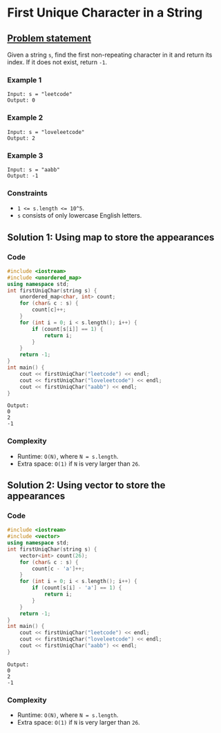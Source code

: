# First Unique Character in a String

## [Problem statement](https://leetcode.com/problems/first-unique-character-in-a-string/)

Given a string `s`, find the first non-repeating character in it and return its index. If it does not exist, return `-1`.

### Example 1
```plain
Input: s = "leetcode"
Output: 0
```

### Example 2
```plain
Input: s = "loveleetcode"
Output: 2
```

### Example 3
```plain
Input: s = "aabb"
Output: -1
``` 

### Constraints

* `1 <= s.length <= 10^5`.
* `s` consists of only lowercase English letters.

## Solution 1: Using map to store the appearances

### Code
```cpp
#include <iostream>
#include <unordered_map>
using namespace std;
int firstUniqChar(string s) {
    unordered_map<char, int> count;
    for (char& c : s) {
        count[c]++;
    }
    for (int i = 0; i < s.length(); i++) {
        if (count[s[i]] == 1) {
            return i;
        }
    }
    return -1;
}
int main() {
    cout << firstUniqChar("leetcode") << endl;
    cout << firstUniqChar("loveleetcode") << endl;
    cout << firstUniqChar("aabb") << endl;
}
```
```plain
Output:
0
2
-1
```

### Complexity
* Runtime: `O(N)`, where `N = s.length`.
* Extra space: `O(1)` if `N` is very larger than `26`.

## Solution 2: Using vector to store the appearances

### Code
```cpp
#include <iostream>
#include <vector>
using namespace std;
int firstUniqChar(string s) {
    vector<int> count(26);
    for (char& c : s) {
        count[c - 'a']++;
    }
    for (int i = 0; i < s.length(); i++) {
        if (count[s[i] - 'a'] == 1) {
            return i;
        }
    }
    return -1;
}
int main() {
    cout << firstUniqChar("leetcode") << endl;
    cout << firstUniqChar("loveleetcode") << endl;
    cout << firstUniqChar("aabb") << endl;
}
```
```plain
Output:
0
2
-1
```

### Complexity
* Runtime: `O(N)`, where `N = s.length`.
* Extra space: `O(1)` if `N` is very larger than `26`.


